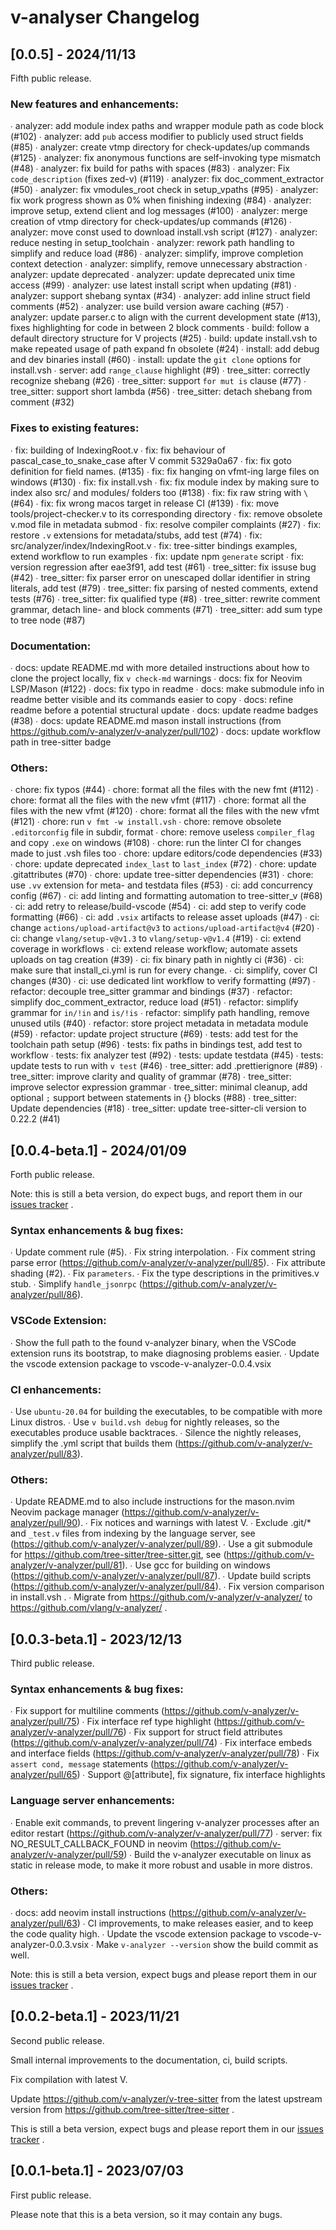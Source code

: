 # v-analyser Changelog

## [0.0.5] - 2024/11/13
Fifth public release.

### New features and enhancements:
∙ analyzer: add module index paths and wrapper module path as code block (#102)
∙ analyzer: add `pub` access modifier to publicly used struct fields (#85)
∙ analyzer: create vtmp directory for check-updates/up commands (#125)
∙ analyzer: fix anonymous functions are self-invoking type mismatch (#48)
∙ analyzer: fix build for paths with spaces (#83)
∙ analyzer: Fix `code_description` (fixes zed-v) (#119)
∙ analyzer: fix doc_comment_extractor (#50)
∙ analyzer: fix vmodules_root check in setup_vpaths (#95)
∙ analyzer: fix work progress shown as 0% when finishing indexing (#84)
∙ analyzer: improve setup, extend client and log messages (#100)
∙ analyzer: merge creation of vtmp directory for check-updates/up commands (#126)
∙ analyzer: move const used to download install.vsh script (#127)
∙ analyzer: reduce nesting in setup_toolchain
∙ analyzer: rework path handling to simplify and reduce load (#86)
∙ analyzer: simplify, improve completion context detection
∙ analyzer: simplify, remove unnecessary abstraction
∙ analyzer: update deprecated
∙ analyzer: update deprecated unix time access (#99)
∙ analyzer: use latest install script when updating (#81)
∙ analyzer: support shebang syntax (#34)
∙ analyzer: add inline struct field comments (#52)
∙ analyzer: use build version aware caching (#57)
∙ analyzer: update parser.c to align with the current development state (#13), fixes highlighting for code in between 2 block comments
∙ build: follow a default directory structure for V projects (#25)
∙ build: update install.vsh to make repeated usage of path expand fn obsolete (#24)
∙ install: add debug and dev binaries install (#60)
∙ install: update the `git clone` options for install.vsh
∙ server: add `range_clause` highlight (#9)
∙ tree_sitter: correctly recognize shebang (#26)
∙ tree_sitter: support `for mut is` clause (#77)
∙ tree_sitter: support short lambda (#56)
∙ tree_sitter: detach shebang from comment (#32)

### Fixes to existing features:
∙ fix: building of IndexingRoot.v
∙ fix: fix behaviour of pascal_case_to_snake_case after V commit 5329a0a67
∙ fix: fix goto definition for field names. (#135)
∙ fix: fix hanging on vfmt-ing large files on windows (#130)
∙ fix: fix install.vsh
∙ fix: fix module index by making sure to index also src/ and modules/ folders too (#138)
∙ fix: fix raw string with `\` (#64)
∙ fix: fix wrong macos target in release CI (#139)
∙ fix: move tools/project-checker.v to its corresponding directory
∙ fix: remove obsolete v.mod file in metadata submod
∙ fix: resolve compiler complaints (#27)
∙ fix: restore `.v` extensions for metadata/stubs, add test (#74)
∙ fix: src/analyzer/index/IndexingRoot.v
∙ fix: tree-sitter bindings examples, extend workflow to run examples
∙ fix: update npm `generate` script
∙ fix: version regression after eae3f91, add test (#61)
∙ tree_sitter: fix issuse bug (#42)
∙ tree_sitter: fix parser error on unescaped dollar identifier in string literals, add test (#79)
∙ tree_sitter: fix parsing of nested comments, extend tests (#76)
∙ tree_sitter: fix qualified type (#8)
∙ tree_sitter: rewrite comment grammar, detach line- and block comments (#71)
∙ tree_sitter: add sum type to tree node (#87)

### Documentation:
∙ docs: update README.md with more detailed instructions about how to clone the project locally, fix `v check-md` warnings
∙ docs: fix for Neovim LSP/Mason (#122)
∙ docs: fix typo in readme
∙ docs: make submodule info in readme better visible and its commands easier to copy
∙ docs: refine readme before a potential structural update
∙ docs: update readme badges (#38)
∙ docs: update README.md mason install instructions (from https://github.com/v-analyzer/v-analyzer/pull/102)
∙ docs: update workflow path in tree-sitter badge

### Others:
∙ chore: fix typos (#44)
∙ chore: format all the files with the new fmt (#112)
∙ chore: format all the files with the new vfmt (#117)
∙ chore: format all the files with the new vfmt (#120)
∙ chore: format all the files with the new vfmt (#121)
∙ chore: run `v fmt -w install.vsh`
∙ chore: remove obsolete `.editorconfig` file in subdir, format
∙ chore: remove useless `compiler_flag` and copy `.exe` on windows (#108)
∙ chore: run the linter CI for changes made to just .vsh files too
∙ chore: updare editors/code dependencies (#33)
∙ chore: update deprecated `index_last` to `last_index` (#72)
∙ chore: update .gitattributes (#70)
∙ chore: update tree-sitter dependencies (#31)
∙ chore: use `.vv` extension for meta- and testdata files (#53)
∙ ci: add concurrency config (#67)
∙ ci: add linting and formatting automation to tree-sitter_v (#68)
∙ ci: add retry to release/build-vscode (#54)
∙ ci: add step to verify code formatting (#66)
∙ ci: add `.vsix` artifacts to release asset uploads (#47)
∙ ci: change `actions/upload-artifact@v3` to `actions/upload-artifact@v4` (#20)
∙ ci: change `vlang/setup-v@v1.3` to `vlang/setup-v@v1.4` (#19)
∙ ci: extend coverage in workflows
∙ ci: extend release workflow; automate assets uploads on tag creation (#39)
∙ ci: fix binary path in nightly ci (#36)
∙ ci: make sure that install_ci.yml is run for every change.
∙ ci: simplify, cover CI changes (#30)
∙ ci: use dedicated lint workflow to verify formatting (#97)
∙ refactor: decouple tree_sitter grammar and bindings (#37)
∙ refactor: simplify doc_comment_extractor, reduce load (#51)
∙ refactor: simplify grammar for `in/!in` and `is/!is`
∙ refactor: simplify path handling, remove unused utils (#40)
∙ refactor: store project metadata in metadata module (#59)
∙ refactor: update project structure (#69)
∙ tests: add test for the toolchain path setup (#96)
∙ tests: fix paths in bindings test, add test to workflow
∙ tests: fix analyzer test (#92)
∙ tests: update testdata (#45)
∙ tests: update tests to run with `v test` (#46)
∙ tree_sitter: add .prettierignore (#89)
∙ tree_sitter: improve clarity and quality of grammar (#78)
∙ tree_sitter: improve selector expression grammar
∙ tree_sitter: minimal cleanup, add optional `;` support between statements in {} blocks (#88)
∙ tree_sitter: Update dependencies (#18)
∙ tree_sitter: update tree-sitter-cli version to 0.22.2 (#41)


## [0.0.4-beta.1] - 2024/01/09
Forth public release.

Note: this is still a beta version, do expect bugs, and report them in
our [issues tracker](https://github.com/vlang/v-analyzer/issues) .

### Syntax enhancements & bug fixes:
∙ Update comment rule (#5).
∙ Fix string interpolation.
∙ Fix comment string parse error (https://github.com/v-analyzer/v-analyzer/pull/85).
∙ Fix attribute shading (#2).
∙ Fix `parameters`.
∙ Fix the type descriptions in the primitives.v stub.
∙ Simplify `handle_jsonrpc` (https://github.com/v-analyzer/v-analyzer/pull/86).

### VSCode Extension:
∙ Show the full path to the found v-analyzer binary,
  when the VSCode extension runs its bootstrap, to make
  diagnosing problems easier.
∙ Update the vscode extension package to vscode-v-analyzer-0.0.4.vsix

### CI enhancements:
∙ Use `ubuntu-20.04` for building the executables, to be compatible with more Linux distros.
∙ Use `v build.vsh debug` for nightly releases, so the executables produce usable backtraces.
∙ Silence the nightly releases, simplify the .yml script that builds
  them (https://github.com/v-analyzer/v-analyzer/pull/83).

### Others:
∙ Update README.md to also include instructions for the mason.nvim Neovim
  package manager (https://github.com/v-analyzer/v-analyzer/pull/90).
∙ Fix notices and warnings with latest V.
∙ Exclude .git/* and `_test.v` files from indexing by the language server,
  see (https://github.com/v-analyzer/v-analyzer/pull/89).
∙ Use a git submodule for https://github.com/tree-sitter/tree-sitter.git, see
  (https://github.com/v-analyzer/v-analyzer/pull/81).
∙ Use gcc for building on windows (https://github.com/v-analyzer/v-analyzer/pull/87).
∙ Update build scripts (https://github.com/v-analyzer/v-analyzer/pull/84).
∙ Fix version comparison in install.vsh .
∙ Migrate from https://github.com/v-analyzer/v-analyzer/ to https://github.com/vlang/v-analyzer/ .

## [0.0.3-beta.1] - 2023/12/13
Third public release.

### Syntax enhancements & bug fixes:
∙ Fix support for multiline comments (https://github.com/v-analyzer/v-analyzer/pull/75)
∙ Fix interface ref type highlight (https://github.com/v-analyzer/v-analyzer/pull/76)
∙ Fix support for struct field attributes (https://github.com/v-analyzer/v-analyzer/pull/74)
∙ Fix interface embeds and interface fields (https://github.com/v-analyzer/v-analyzer/pull/78)
∙ Fix `assert cond, message` statements (https://github.com/v-analyzer/v-analyzer/pull/65)
∙ Support @[attribute], fix signature, fix interface highlights

### Language server enhancements:
∙ Enable exit commands, to prevent lingering v-analyzer processes after
an editor restart (https://github.com/v-analyzer/v-analyzer/pull/77)
∙ server: fix NO_RESULT_CALLBACK_FOUND in neovim (https://github.com/v-analyzer/v-analyzer/pull/59)
∙ Build the v-analyzer executable on linux as static in release mode, to
make it more robust and usable in more distros.

### Others:
∙ docs: add neovim install instructions (https://github.com/v-analyzer/v-analyzer/pull/63)
∙ CI improvements, to make releases easier, and to keep the code quality high.
∙ Update the vscode extension package to vscode-v-analyzer-0.0.3.vsix
∙ Make `v-analyzer --version` show the build commit as well.

Note: this is still a beta version, expect bugs and please report them in
our [issues tracker](https://github.com/vlang/v-analyzer/issues) .

## [0.0.2-beta.1] - 2023/11/21
Second public release. 

Small internal improvements to the documentation, ci, build scripts.

Fix compilation with latest V.

Update https://github.com/v-analyzer/v-tree-sitter from the latest
upstream version from https://github.com/tree-sitter/tree-sitter .

This is still a beta version, expect bugs and please report them in
our [issues tracker](https://github.com/vlang/v-analyzer/issues) .


## [0.0.1-beta.1] - 2023/07/03

First public release.

Please note that this is a beta version, so it may contain any bugs.
